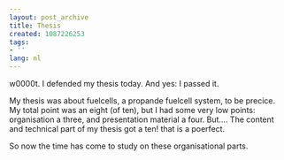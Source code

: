 ```yaml
---
layout: post_archive
title: Thesis
created: 1087226253
tags:
- ''
lang: nl
---
```

w0000t. I defended my thesis today. And yes: I passed it.

My thesis was about fuelcells, a propande fuelcell system, to be precice. My total point was an eight (of ten), but I had some very low points: organisation a three, and presentation material a four. But.... The content and technical part of my thesis got a ten! that is a poerfect.

So now the time has come to study on these organisational parts. 
